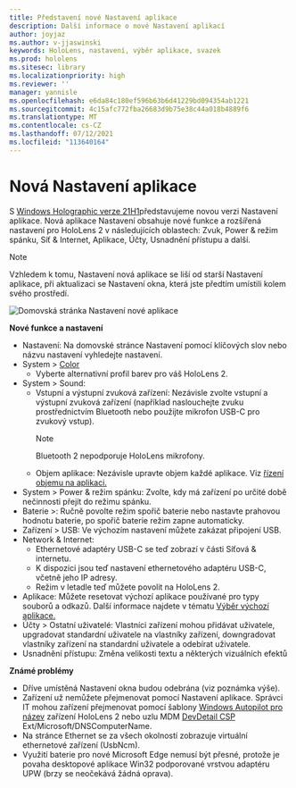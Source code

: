 ```yaml
---
title: Představení nové Nastavení aplikace
description: Další informace o nové Nastavení aplikací
author: joyjaz
ms.author: v-jjaswinski
keywords: HoloLens, nastavení, výběr aplikace, svazek
ms.prod: hololens
ms.sitesec: library
ms.localizationpriority: high
ms.reviewer: ''
manager: yannisle
ms.openlocfilehash: e6da84c180ef596b63b6d41229bd094354ab1221
ms.sourcegitcommit: 4c15afc772fba26683d9b75e38c44a018b4889f6
ms.translationtype: MT
ms.contentlocale: cs-CZ
ms.lasthandoff: 07/12/2021
ms.locfileid: "113640164"
---
```

# <a name="new-settings-app"></a>Nová Nastavení aplikace

S [Windows Holographic verze 21H1](hololens-release-notes.md#windows-holographic-version-21h1)představujeme novou verzi Nastavení aplikace. Nová aplikace Nastavení obsahuje nové funkce a rozšířená nastavení pro HoloLens 2 v následujících oblastech: Zvuk, Power & režim spánku, Síť & Internet, Aplikace, Účty, Usnadnění přístupu a další.

> [!NOTE]
> Vzhledem k tomu, Nastavení nová aplikace se liší od starší Nastavení aplikace, při aktualizaci se Nastavení okna, která jste předtím umístili kolem svého prostředí.

![Domovská stránka Nastavení nové aplikace](images/new-settings-app.png)

**Nové funkce a nastavení**
- Nastavení: Na domovské stránce Nastavení pomocí klíčových slov nebo názvu nastavení vyhledejte nastavení.
- System > [Color](hololens2-display.md#how-to-use-display-color-calibration)
    - Vyberte alternativní profil barev pro váš HoloLens 2.
- System > Sound:
  - Vstupní a výstupní zvuková zařízení: Nezávisle zvolte vstupní a výstupní zvuková zařízení (například naslouchejte zvuku prostřednictvím Bluetooth nebo použijte mikrofon USB-C pro zvukový vstup).
    > [!NOTE]
    > Bluetooth 2 nepodporuje HoloLens mikrofony.
  - Objem aplikace: Nezávisle upravte objem každé aplikace. Viz [řízení objemu na aplikaci.](holographic-home.md#per-app-volume-control)
- System > Power & režim spánku: Zvolte, kdy má zařízení po určité době nečinnosti přejít do režimu spánku.
- Baterie >: Ručně povolte režim spořič baterie nebo nastavte prahovou hodnotu baterie, po spořič baterie režim zapne automaticky.
- Zařízení > USB: Ve výchozím nastavení můžete zakázat připojení USB.
- Network & Internet:
  - Ethernetové adaptéry USB-C se teď zobrazí v části Síťová & internetu.
  - K dispozici jsou teď nastavení ethernetového adaptéru USB-C, včetně jeho IP adresy.
  - Režim v letadle teď můžete povolit na HoloLens 2.
- Aplikace: Můžete resetovat výchozí aplikace používané pro typy souborů a odkazů. Další informace najdete v tématu [Výběr výchozí aplikace.](holographic-home.md#default-app-picker)
- Účty > Ostatní uživatelé: Vlastníci zařízení mohou přidávat uživatele, upgradovat standardní uživatele na vlastníky zařízení, downgradovat vlastníky zařízení na standardní uživatele a odebírat uživatele.
- Usnadnění přístupu: Změna velikosti textu a některých vizuálních efektů

**Známé problémy**
- Dříve umístěná Nastavení okna budou odebrána (viz poznámka výše).
- Zařízení už nemůžete přejmenovat pomocí Nastavení aplikace. Správci IT mohou zařízení přejmenovat pomocí šablony [Windows Autopilot pro název](hololens2-autopilot.md) zařízení HoloLens 2 nebo uzlu MDM [DevDetail CSP](/windows/client-management/mdm/devdetail-csp) Ext/Microsoft/DNSComputerName.
- Na stránce Ethernet se za všech okolností zobrazuje virtuální ethernetové zařízení (UsbNcm).
- Využití baterie pro nové Microsoft Edge nemusí být přesné, protože je povaha desktopové aplikace Win32 podporované vrstvou adaptéru UPW (brzy se neočekává žádná oprava).

